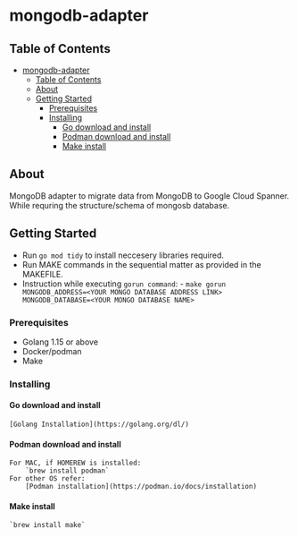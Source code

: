 # mongodb-adapter

## Table of Contents

- [mongodb-adapter](#mongodb-adapter)
  - [Table of Contents](#table-of-contents)
  - [About ](#about-)
  - [Getting Started ](#getting-started-)
    - [Prerequisites](#prerequisites)
    - [Installing](#installing)
      - [Go download and install](#go-download-and-install)
      - [Podman download and install](#podman-download-and-install)
      - [Make install](#make-install)

## About <a name = "about"></a>

MongoDB adapter to migrate data from MongoDB to Google Cloud Spanner. While requring the structure/schema of mongosb database.

## Getting Started <a name = "getting_started"></a>

- Run `go mod tidy` to install neccesery libraries required.
- Run MAKE commands in the sequential matter as provided in the MAKEFILE.
- Instruction while executing `gorun command`:
      - `make gorun MONGODB_ADDRESS=<YOUR MONGO DATABASE ADDRESS LINK> MONGODB_DATABASE=<YOUR MONGO DATABASE NAME>`


### Prerequisites

- Golang 1.15 or above
- Docker/podman
- Make
### Installing
#### Go download and install
    [Golang Installation](https://golang.org/dl/)
#### Podman download and install
    For MAC, if HOMEREW is installed:
        `brew install podman`
    For other OS refer:
        [Podman installation](https://podman.io/docs/installation)
#### Make install
    `brew install make`